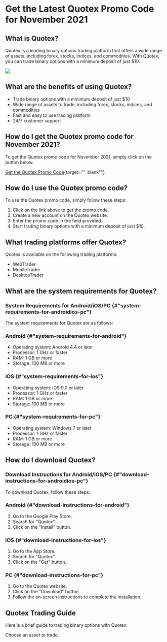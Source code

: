 # Get the Latest Quotex Promo Code for November 2021

## What is Quotex?

Quotex is a leading binary options trading platform that offers a wide
range of assets, including forex, stocks, indices, and commodities. With
Quotex, you can trade binary options with a minimum deposit of just
\$10.

[![](https://static.quotex.io/files/4_en/300_250.jpg)](https://traff.sbs/brokerqxlid)

## What are the benefits of using Quotex?

-   Trade binary options with a minimum deposit of just \$10
-   Wide range of assets to trade, including forex, stocks, indices, and
    commodities
-   Fast and easy to use trading platform
-   24/7 customer support

## How do I get the Quotex promo code for November 2021?

To get the Quotex promo code for November 2021, simply click on the
button below.

[Get the Quotex Promo
Code](\%22https://traff.sbs/brokerqxsignup\%22){target=""_blank""}

## How do I use the Quotex promo code?

To use the Quotex promo code, simply follow these steps:

1.  Click on the link above to get the promo code.
2.  Create a new account on the Quotex website.
3.  Enter the promo code in the field provided.
4.  Start trading binary options with a minimum deposit of just \$10.

## What trading platforms offer Quotex?

Quotex is available on the following trading platforms:

-   WebTrader
-   MobileTrader
-   DesktopTrader

## What are the system requirements for Quotex?

### System Requirements for Android/iOS/PC {#"system-requirements-for-androidios-pc"}

The system requirements for Quotex are as follows:

### Android {#"system-requirements-for-android"}

-   Operating system: Android 4.4 or later
-   Processor: 1 GHz or faster
-   RAM: 1 GB or more
-   Storage: 100 MB or more

### iOS {#"system-requirements-for-ios"}

-   Operating system: iOS 9.0 or later
-   Processor: 1 GHz or faster
-   RAM: 1 GB or more
-   Storage: 100 MB or more

### PC {#"system-requirements-for-pc"}

-   Operating system: Windows 7 or later
-   Processor: 1 GHz or faster
-   RAM: 1 GB or more
-   Storage: 100 MB or more

## How do I download Quotex?

### Download Instructions for Android/iOS/PC {#"download-instructions-for-androidios-pc"}

To download Quotex, follow these steps:

### Android {#"download-instructions-for-android"}

1.  Go to the Google Play Store.
2.  Search for "Quotex".
3.  Click on the "Install" button.

### iOS {#"download-instructions-for-ios"}

1.  Go to the App Store.
2.  Search for "Quotex".
3.  Click on the "Get" button.

### PC {#"download-instructions-for-pc"}

1.  Go to the Quotex website.
2.  Click on the "Download" button.
3.  Follow the on-screen instructions to complete the installation.

## Quotex Trading Guide

Here is a brief guide to trading binary options with Quotex:

Choose an asset to trade.

